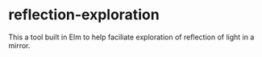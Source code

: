 # reflection-exploration

This a tool built in Elm to help faciliate exploration of reflection of light in a mirror. 
